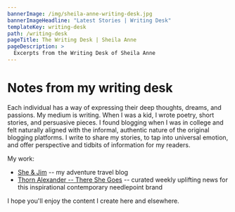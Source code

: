 ```yaml
---
bannerImage: /img/sheila-anne-writing-desk.jpg
bannerImageHeadline: "Latest Stories | Writing Desk"
templateKey: writing-desk
path: /writing-desk
pageTitle: The Writing Desk | Sheila Anne
pageDescription: >
  Excerpts from the Writing Desk of Sheila Anne
---
```


# Notes from my writing desk

Each individual has a way of expressing their deep thoughts, dreams, and passions. My medium is writing. When I was a kid, I wrote poetry, short stories, and persuasive pieces. I found blogging when I was in college and felt naturally aligned with the informal, authentic nature of the original blogging platforms. I write to share my stories, to tap into universal emotion, and offer perspective and tidbits of information for my readers.

My work:

- [She & Jim](https://www.sheandjim.com/) -- my adventure travel blog
- [Thorn Alexander -- There She Goes](https://thornalexanderstyle.com/there-she-goes) -- curated weekly uplifting news for this inspirational contemporary needlepoint brand

I hope you'll enjoy the content I create here and elsewhere.
